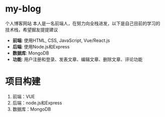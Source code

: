 # my-blog
个人博客网站
本人是一名前端人，在努力向全栈进发，以下是自己目前的学习的技术栈，希望掘友提提建议

- **前端**: 使用HTML, CSS, JavaScript, Vue/React.js
- **后端**: 使用Node.js和Express
- **数据库**: MongoDB
- **功能**: 用户注册和登录、发表文章、编辑文章、删除文章、评论功能
# 项目构建
1. 前端：VUE
2. 后端：node.js和Express
3. 数据库：MongoDB
